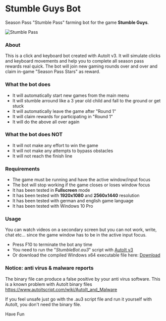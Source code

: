 # Stumble Guys Bot
Season Pass "Stumble Pass" farming bot for the game **Stumble Guys**.

![Stumble Pass](https://github.com/user-attachments/assets/e28028f0-1307-4e11-bb63-6b3ffbd0ebdf)

### About
This is a click and keyboard bot created with AutoIt v3.
It will simulate clicks and keyboard movements and help you to complete all season pass rewards real quick.
The bot will join new gaming rounds over and over and claim in-game "Season Pass Stars" as reward.

### What the bot does
- It will automatically start new games from the main menu
- It will stumble arround like a 3 year old child and fall to the ground or get stuck
- It will automatically leave the game after "Round 1"
- It will claim rewards for participating in "Round 1"
- It will do the above all over again

### What the bot does NOT
- It will not make any effort to win the game
- It will not make any attempts to bypass obstacles
- It will not reach the finish line

### Requirements
- The game must be running and have the active window/input focus
- The bot will stop working if the game closes or loses window focus
- It has been tested in **Fullscreen** mode
- It has been tested with **1920x1080** and **2560x1440** resolution
- It has been tested with german and english game language
- It has been tested with Windows 10 Pro

### Usage
You can watch videos on a secondary screen but you can not work, write, chat etc... since the game window has to be in the active input focus.

- Press F10 to terminate the bot any time
- You need to run the "*StumbleBot.au3*" script with [AutoIt v3](https://www.autoitscript.com/site/autoit/downloads/)
- Or download the compiled Windows x64 executable file here: [Download](https://github.com/ptrumpis/Stumble-Guys-Bot/releases/)

### Notice: anti virus & malware reports
The binary file can produce a false positive by your anti virus software. This is a known problem with AutoIt binary files https://www.autoitscript.com/wiki/AutoIt_and_Malware

If you feel unsafe just go with the .au3 script file and run it yourself with AutoIt, you don't need the binary file.

Have Fun
